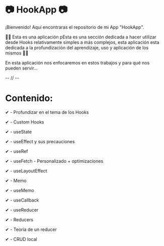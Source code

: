 # 📷 HookApp 📷

¡Bienvenido! Aquí encontraras el repositorio de mi App "HookApp".

🧞‍♂️ Esta es una aplicación pEsta es una sección dedicada a hacer utilizar desde Hooks relativamente simples a más complejos, esta aplicación esta dedicada a la profundización del aprendizaje, uso y aplicación de los mismos 🧞‍♂️

En esta aplicación nos enfocaremos en estos trabajos y para qué nos pueden servir...

-- // --

# Contenido:

✔ - Profundizar en el tema de los Hooks

✔ - Custom Hooks

✔ - useState

✔ - useEffect y sus precauciones

✔ - useRef

✔ - useFetch - Personalizado + optimizaciones

✔ - useLayoutEffect

✔ - Memo

✔ - useMemo

✔ - useCallback

✔ - useReducer

✔ - Reducers

✔ - Teoría de un reducer

✔ - CRUD local
